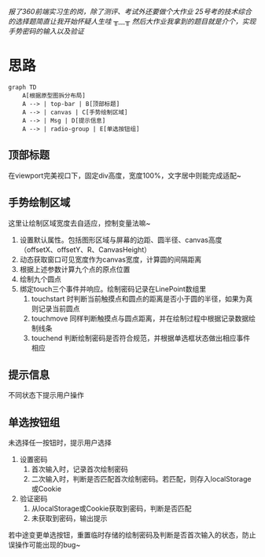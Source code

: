 *报了360前端实习生的岗，除了测评、考试外还要做个大作业 25号考的技术综合的选择题简直让我开始怀疑人生哇 ╥﹏╥  然后大作业我拿到的题目就是介个，实现手势密码的输入以及验证*

# 思路

```
graph TD
    A[根据原型图拆分布局]
    A --> | top-bar | B[顶部标题]
    A --> | canvas | C[手势绘制区域]
    A --> | Msg | D[提示信息]
    A --> | radio-group | E[单选按钮组]
```

## 顶部标题

在viewport完美视口下，固定div高度，宽度100%，文字居中则能完成适配~


## 手势绘制区域    

这里让绘制区域宽度去自适应，控制变量法嘛~

1. 设置默认属性。包括图形区域与屏幕的边距、圆半径、canvas高度（offsetX、offsetY、R、CanvasHeight）
2. 动态获取窗口可见宽度作为canvas宽度，计算圆的间隔距离
3. 根据上述参数计算九个点的原点位置
4. 绘制九个圆点
5. 绑定touch三个事件并响应。绘制密码记录在LinePoint数组里
    1. touchstart 时判断当前触摸点和圆点的距离是否小于圆的半径，如果为真则记录当前圆点
    2. touchmove 同样判断触摸点与圆点距离，并在绘制过程中根据记录数据绘制线条
    3. touchend 判断绘制密码是否符合规范，并根据单选框状态做出相应事件相应


## 提示信息
不同状态下提示用户操作


## 单选按钮组
未选择任一按钮时，提示用户选择
1. 设置密码
    1. 首次输入时，记录首次绘制密码
    2. 二次输入时，判断是否匹配首次绘制密码。若匹配，则存入localStorage或Cookie
2. 验证密码
    1. 从localStorage或Cookie获取到密码，判断是否匹配
    2. 未获取到密码，输出提示

若中途变更单选按钮，重置临时存储的绘制密码及判断是否首次输入的状态，防止误操作可能出现的bug~
